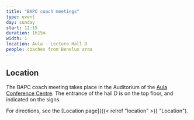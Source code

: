 ```yaml
---
title: "BAPC coach meetings"
type: event
day: sunday
start: 12:15
duration: 1h15m
width: 1
location: Aula - Lecture Hall D
people: coaches from Benelux area
---
```

## Location
The BAPC coach meeting takes place in the Auditorium of the [Aula Conference Centre](https://iamap.tudelft.nl/en/poi/aula-conference-center/).
The entrance of the hall D is on the top floor, and indicated on the signs.

For directions, see the [Location page]({{< relref "location" >}} "Location").
